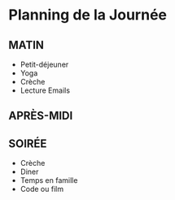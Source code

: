 # Planning de la Journée

## MATIN

- Petit-déjeuner
- Yoga
- Crèche
- Lecture Emails

## APRÈS-MIDI

## SOIRÉE

- Crèche 
- Diner
- Temps en famille
- Code ou film 

